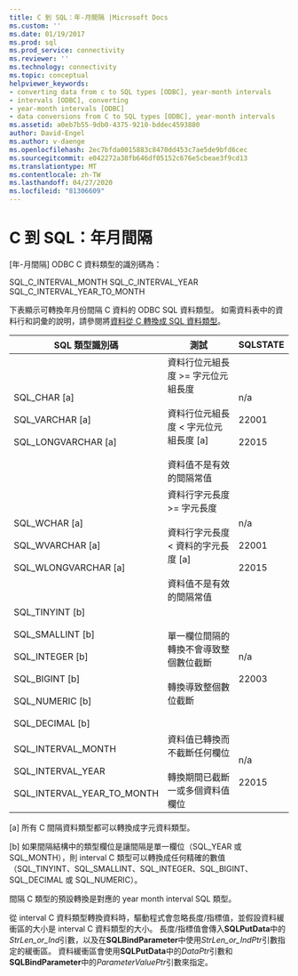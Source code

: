 ```yaml
---
title: C 到 SQL：年-月間隔 |Microsoft Docs
ms.custom: ''
ms.date: 01/19/2017
ms.prod: sql
ms.prod_service: connectivity
ms.reviewer: ''
ms.technology: connectivity
ms.topic: conceptual
helpviewer_keywords:
- converting data from c to SQL types [ODBC], year-month intervals
- intervals [ODBC], converting
- year-month intervals [ODBC]
- data conversions from C to SQL types [ODBC], year-month intervals
ms.assetid: a0eb7b55-9db0-4375-9210-bddec4593880
author: David-Engel
ms.author: v-daenge
ms.openlocfilehash: 2ec7bfda0015883c8470dd453c7ae5de9bfd6cec
ms.sourcegitcommit: e042272a38fb646df05152c676e5cbeae3f9cd13
ms.translationtype: MT
ms.contentlocale: zh-TW
ms.lasthandoff: 04/27/2020
ms.locfileid: "81306609"
---
```

# <a name="c-to-sql-year-month-intervals"></a>C 到 SQL：年月間隔
[年-月間隔] ODBC C 資料類型的識別碼為：  
  
 SQL_C_INTERVAL_MONTH SQL_C_INTERVAL_YEAR SQL_C_INTERVAL_YEAR_TO_MONTH  
  
 下表顯示可轉換年月份間隔 C 資料的 ODBC SQL 資料類型。 如需資料表中的資料行和詞彙的說明，請參閱將[資料從 C 轉換成 SQL 資料類型](../../../odbc/reference/appendixes/converting-data-from-c-to-sql-data-types.md)。  
  
|SQL 類型識別碼|測試|SQLSTATE|  
|-------------------------|----------|--------------|  
|SQL_CHAR [a]<br /><br /> SQL_VARCHAR [a]<br /><br /> SQL_LONGVARCHAR [a]|資料行位元組長度 >= 字元位元組長度<br /><br /> 資料行位元組長度 < 字元位元組長度 [a]<br /><br /> 資料值不是有效的間隔常值|n/a<br /><br /> 22001<br /><br /> 22015|  
|SQL_WCHAR [a]<br /><br /> SQL_WVARCHAR [a]<br /><br /> SQL_WLONGVARCHAR [a]|資料行字元長度 >= 字元長度<br /><br /> 資料行字元長度 < 資料的字元長度 [a]<br /><br /> 資料值不是有效的間隔常值|n/a<br /><br /> 22001<br /><br /> 22015|  
|SQL_TINYINT [b]<br /><br /> SQL_SMALLINT [b]<br /><br /> SQL_INTEGER [b]<br /><br /> SQL_BIGINT [b]<br /><br /> SQL_NUMERIC [b]<br /><br /> SQL_DECIMAL [b]|單一欄位間隔的轉換不會導致整個數位截斷<br /><br /> 轉換導致整個數位截斷|n/a<br /><br /> 22003|  
|SQL_INTERVAL_MONTH<br /><br /> SQL_INTERVAL_YEAR<br /><br /> SQL_INTERVAL_YEAR_TO_MONTH|資料值已轉換而不截斷任何欄位<br /><br /> 轉換期間已截斷一或多個資料值欄位|n/a<br /><br /> 22015|  
  
 [a] 所有 C 間隔資料類型都可以轉換成字元資料類型。  
  
 [b] 如果間隔結構中的類型欄位是讓間隔是單一欄位（SQL_YEAR 或 SQL_MONTH），則 interval C 類型可以轉換成任何精確的數值（SQL_TINYINT、SQL_SMALLINT、SQL_INTEGER、SQL_BIGINT、SQL_DECIMAL 或 SQL_NUMERIC）。  
  
 間隔 C 類型的預設轉換是對應的 year month interval SQL 類型。  
  
 從 interval C 資料類型轉換資料時，驅動程式會忽略長度/指標值，並假設資料緩衝區的大小是 interval C 資料類型的大小。 長度/指標值會傳入**SQLPutData**中的*StrLen_or_Ind*引數，以及在**SQLBindParameter**中使用*StrLen_or_IndPtr*引數指定的緩衝區。 資料緩衝區會使用**SQLPutData**中的*DataPtr*引數和**SQLBindParameter**中的*ParameterValuePtr*引數來指定。
